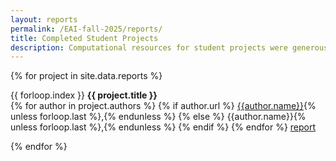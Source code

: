 ```yaml
---
layout: reports
permalink: /EAI-fall-2025/reports/
title: Completed Student Projects
description: Computational resources for student projects were generously provided by <a href="https://aws.amazon.com/education/awseducate/" target="_blank">AWS Educate</a>.
---
```


{% for project in site.data.reports %}

<tr>
    <td align="left">{{ forloop.index }}</td>
    <td align="left">
    <strong>{{ project.title }}</strong><br/>
    {% for author in project.authors %}
    {%   if author.url %}
    <a href="{{author.url}}">{{author.name}}</a>{% unless forloop.last %},{% endunless %}
    {%   else %}
    {{author.name}}{% unless forloop.last %},{% endunless %}
    {%   endif %}
    {% endfor %}
    </td>
    <td align="left"><a href="{{ project.path | relative_url }}">report</a></td>
</tr>

{% endfor %}
